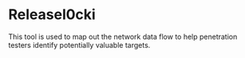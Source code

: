 # Releasel0cki
This tool is used to map out the network data flow to help penetration testers identify potentially valuable targets.
